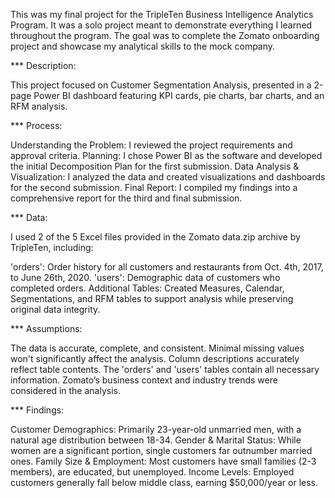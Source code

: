 This was my final project for the TripleTen Business Intelligence Analytics Program. It was a solo project meant to demonstrate everything I learned throughout the program. The goal was to complete the Zomato onboarding project and showcase my analytical skills to the mock company.

*** Description:

This project focused on Customer Segmentation Analysis, presented in a 2-page Power BI dashboard featuring KPI cards, pie charts, bar charts, and an RFM analysis.

*** Process:

Understanding the Problem: I reviewed the project requirements and approval criteria.
Planning: I chose Power BI as the software and developed the initial Decomposition Plan for the first submission.
Data Analysis & Visualization: I analyzed the data and created visualizations and dashboards for the second submission.
Final Report: I compiled my findings into a comprehensive report for the third and final submission.

*** Data:

I used 2 of the 5 Excel files provided in the Zomato data.zip archive by TripleTen, including:

'orders': Order history for all customers and restaurants from Oct. 4th, 2017, to June 26th, 2020.
'users': Demographic data of customers who completed orders.
Additional Tables: Created Measures, Calendar, Segmentations, and RFM tables to support analysis while preserving original data integrity.

*** Assumptions:

The data is accurate, complete, and consistent.
Minimal missing values won't significantly affect the analysis.
Column descriptions accurately reflect table contents.
The 'orders' and 'users' tables contain all necessary information.
Zomato’s business context and industry trends were considered in the analysis.

*** Findings:

Customer Demographics: Primarily 23-year-old unmarried men, with a natural age distribution between 18-34.
Gender & Marital Status: While women are a significant portion, single customers far outnumber married ones.
Family Size & Employment: Most customers have small families (2-3 members), are educated, but unemployed.
Income Levels: Employed customers generally fall below middle class, earning $50,000/year or less.
